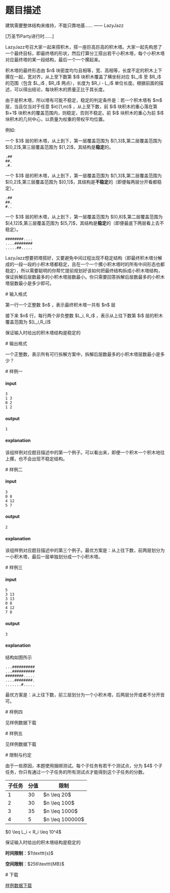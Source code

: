 # 题目描述

<p>建筑需要整体结构来维持，不能只靠地基…… —— LazyJazz</p>
<p>[万圣节Party进行时……]</p>
<p>LazyJazz号召大家一起来搭积木，搭一座巨高巨高的积木塔。大家一起先构思了一个最终目标，即最终塔的形状，然后打算分工搭出若干小积木塔，每个小积木塔对应最终塔的某一段结构，最后一个一个摞起来。</p>
<p>积木塔的最终形态由 $n$ 块密度均匀且相等，宽、高相等，长度不定的积木上下摞在一起，宽对齐，从上至下数第 $i$ 块积木覆盖了横坐标对应 $L_i$ 至 $R_i$ 的范围（包含 $L_i$ , $R_i$ 两点），长度为 $R_i - L_i$ 单位长度。根据前面的描述，可以得出结论，每块积木的质量正比于其长度。</p>
<p>由于是积木塔，所以塔有可能不稳定，稳定的判定条件是：若一个积木塔有 $m$ 层，当且仅当对于任意 $i∈[1,m)$ ，从上至下数，前 $i$ 块积木的重心落在第 $i+1$ 块积木的覆盖范围内，则稳定，否则不稳定。前 $i$ 块积木的重心为前 $i$ 块积木的几何中心，以质量为权重的带权平均位置。</p>
<p>例如:</p>
<p>一个 $3$ 层的积木塔，从上到下，第一层覆盖范围为 $[1,3]$,第二层覆盖范围为 $[0,2]$,第三层覆盖范围为 $[1,2]$，其结构是<strong>稳定</strong>的。</p>
<pre><code>.##
##.
.#.</code></pre>
<p>一个 $3$ 层的积木塔，从上到下，第一层覆盖范围为 $[1,3]$,第二层覆盖范围为 $[0,2]$,第三层覆盖范围为 $[0,1]$，其结构是<strong>不稳定</strong>的（即便每两层分开看都稳定）。</p>
<pre><code>.##
##.
#..</code></pre>
<p>一个 $3$ 层的积木塔，从上到下，第一层覆盖范围为 $[0,8]$,第二层覆盖范围为 $[4,12]$,第三层覆盖范围为 $[5,7]$，其结构是<strong>稳定</strong>的（即便最底下两层看上去不稳定）。</p>
<pre><code>########....
....########
.....##.....</code></pre>
<p>LazyJazz想要把塔搭好，又要避免中间过程出现不稳定结构（即最终积木塔分解成的一段一段的小积木塔都稳定，且在一个一个摞小积木塔时的所有中间形态也都稳定），所以需要聪明的你帮忙提前规划好该如何把最终结构拆成小积木塔结构，保证拆解后层数最多的小积木塔层数最小。你只需要回答拆解后层数最多的小积木塔层数最小是多少即可。</p>
# 输入格式


<p>第一行一个正整数 $n$ ，表示最终积木塔一共有 $n$ 层</p>
<p>接下来 $n$ 行，每行两个非负整数 $L_i, R_i$ ，表示从上往下数第 $i$ 层的积木覆盖范围为 $[L_i,R_i]$</p>
<p>保证输入时给出的积木塔结构是稳定的</p>
# 输出格式


<p>一个正整数，表示所有可行拆解方案中，拆解后层数最多的小积木塔层数最小是多少？</p>
# 样例一


<h4>input</h4>
<pre><code>3
1 3
0 2
1 2</code></pre>
<h4>output</h4>
<pre><code>1</code></pre>
<h4>explanation</h4>
<p>该组样例对应题目描述中的第一个例子。可以看出来，即便一个积木一个积木地往上摞，也不会出现不稳定结构。</p>
# 样例二


<h4>input</h4>
<pre><code>3
0 8
4 12
5 7</code></pre>
<h4>output</h4>
<pre><code>2</code></pre>
<h4>explanation</h4>
<p>该组样例对应题目描述中的第三个例子。最优方案是：从上往下数，前两层划分为一小积木塔，最后一层单独划分成一个小积木塔。</p>
# 样例三


<h4>input</h4>
<pre><code>5
3 13
3 13
0 8
4 12
7 8</code></pre>
<h4>output</h4>
<pre><code>3</code></pre>
<h4>explanation</h4>
<p>结构如图所示</p>
<pre><code>...##########
...##########
########.....
....########.
.......#.....</code></pre>
<p>最优方案是：从上往下数，前三层划分为一个小积木塔，后两层分开或者不分开皆可。</p>
# 样例四


<p>见样例数据下载</p>
# 样例五


<p>见样例数据下载</p>
# 限制与约定


<p>由于一些原因，本题使用捆绑测试。每个子任务有若干个测试点，分为 $4$ 个子任务，你只有通过一个子任务的所有测试点才能得到这个子任务的分数。</p>
<table class="table table-bordered table-text-center table-vertical-middle"><thead><tr><th>子任务</th><th>分值</th><th>限制</th></tr></thead><tbody><tr><td>1</td><td>30</td><td>$n \leq 20$</td></tr><tr><td>2</td><td>30</td><td>$n \leq 100$</td></tr><tr><td>3</td><td>35</td><td>$n \leq 1000$</td></tr><tr><td>4</td><td>5</td><td>$n \leq 100000$</td></tr></tbody></table><p>$0 \leq L_i &lt; R_i \leq 10^4$</p>
<p>保证输入时给出的积木塔结构是稳定的</p>
<p><strong>时间限制</strong>：$1\texttt{s}$</p>
<p><strong>空间限制</strong>：$256\texttt{MB}$</p>
# 下载


<p><a href="http://uoj.ac/download.php?type=problem&amp;id=423">样例数据下载</a></p>
